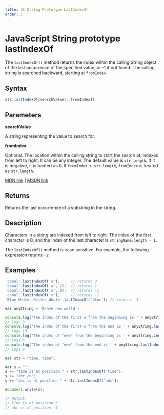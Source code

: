 ```yaml
---
title: JS String Prototype LastIndexOf
order: 5
---
```

# JavaScript String prototype lastIndexOf

The `lastIndexOf()` method returns the index within the calling String object of the last occurrence of the specified value, or -1 if not found. The calling string is searched backward, starting at `fromIndex`.

## Syntax

```javascript
str.lastIndexOf(searchValue[, fromIndex])
```

## Parameters

**searchValue**

A string representing the value to search for.

**fromIndex**

Optional. The location within the calling string to start the search at, indexed from left to right. It can be any integer. The default value is `str.length`. If it is negative, it is treated as 0\. If `fromIndex > str.length`, `fromIndex` is treated as `str.length`.

[MDN link](https://developer.mozilla.org/en-US/docs/Web/JavaScript/Reference/Global_Objects/String/lastIndexOf) | [MSDN link](https://msdn.microsoft.com/en-us/LIBRary/6d20k718%28v=vs.94%29.aspx)

## Returns

Returns the last occurrence of a substring in the string.

## Description

Characters in a string are indexed from left to right. The index of the first character is 0, and the index of the last character is `stringName.length - 1`.

The `lastIndexOf()` method is case sensitive. For example, the following expression returns `-1`:

## Examples

```javascript
'canal'.lastIndexOf('a');     // returns 3
'canal'.lastIndexOf('a', 2);  // returns 1
'canal'.lastIndexOf('a', 0);  // returns -1
'canal'.lastIndexOf('x');     // returns -1
'Blue Whale, Killer Whale'.lastIndexOf('blue'); // returns -1

var anyString = 'Brave new world';

console.log('The index of the first w from the beginning is ' + anyString.indexOf('w'));
// logs 8
console.log('The index of the first w from the end is ' + anyString.lastIndexOf('w')); 
// logs 10
console.log('The index of "new" from the beginning is ' + anyString.indexOf('new'));
// logs 6
console.log('The index of "new" from the end is ' + anyString.lastIndexOf('new'));
// logs 6
```

```javascript
var str = "time, time";

var s = "";
s += "time is at position " + str.lastIndexOf("time");
s += "<br />";
s += "abc is at position " + str.lastIndexOf("abc");

document.write(s);

// Output:
// time is at position 6
// abc is at position -1
```
